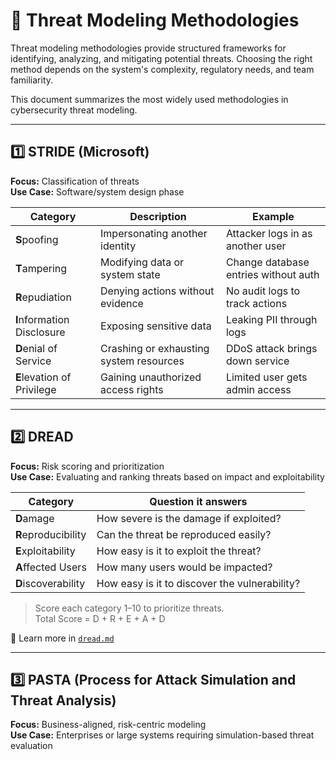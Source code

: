 # 🧠 Threat Modeling Methodologies

Threat modeling methodologies provide structured frameworks for identifying, analyzing, and mitigating potential threats. Choosing the right method depends on the system's complexity, regulatory needs, and team familiarity.

This document summarizes the most widely used methodologies in cybersecurity threat modeling.

---

## 1️⃣ STRIDE (Microsoft)

**Focus:** Classification of threats  
**Use Case:** Software/system design phase

| Category               | Description                                | Example                                 |
|------------------------|--------------------------------------------|-----------------------------------------|
| **S**poofing           | Impersonating another identity             | Attacker logs in as another user        |
| **T**ampering          | Modifying data or system state             | Change database entries without auth    |
| **R**epudiation        | Denying actions without evidence           | No audit logs to track actions          |
| **I**nformation Disclosure | Exposing sensitive data                 | Leaking PII through logs                |
| **D**enial of Service  | Crashing or exhausting system resources    | DDoS attack brings down service         |
| **E**levation of Privilege | Gaining unauthorized access rights     | Limited user gets admin access          |

---

## 2️⃣ DREAD

**Focus:** Risk scoring and prioritization  
**Use Case:** Evaluating and ranking threats based on impact and exploitability

| Category          | Question it answers                              |
|-------------------|--------------------------------------------------|
| **D**amage        | How severe is the damage if exploited?           |
| **R**eproducibility | Can the threat be reproduced easily?           |
| **E**xploitability | How easy is it to exploit the threat?           |
| **A**ffected Users | How many users would be impacted?              |
| **D**iscoverability | How easy is it to discover the vulnerability? |

> Score each category 1–10 to prioritize threats.  
> Total Score = D + R + E + A + D

📎 Learn more in [`dread.md`](dread.md)

---

## 3️⃣ PASTA (Process for Attack Simulation and Threat Analysis)

**Focus:** Business-aligned, risk-centric modeling  
**Use Case:** Enterprises or large systems requiring simulation-based threat evaluation

